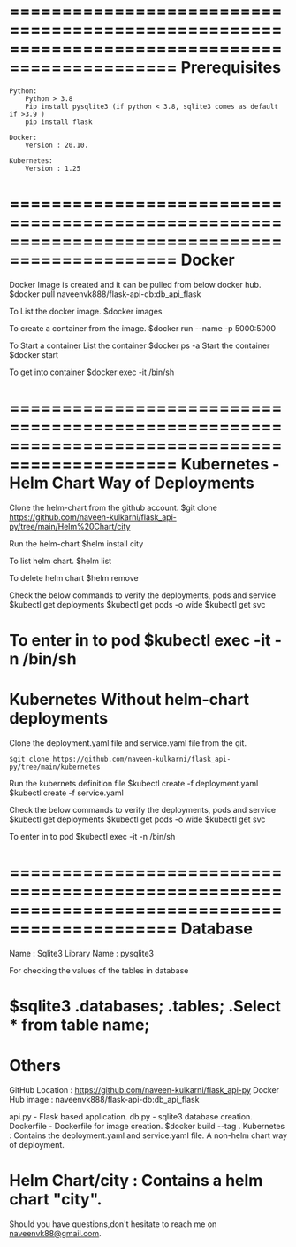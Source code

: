 ==============================================================================================
Prerequisites
==============================================================================================
	Python:
		Python > 3.8
		Pip install pysqlite3 (if python < 3.8, sqlite3 comes as default if >3.9 )
		pip install flask

	Docker:
		Version : 20.10.
	
	Kubernetes:
		Version : 1.25

==============================================================================================
Docker
==============================================================================================

Docker Image is created and it can be pulled from below docker hub.
	$docker pull naveenvk888/flask-api-db:db_api_flask

To List the docker image.
	$docker images

To create a container from the image.
	$docker run --name <Container-Name-of-ours> -p 5000:5000 <Image-ID>
	
To Start a container
	List the container
		$docker ps -a
	Start the container
		$docker start <Container-ID>

To get into container
	$docker exec -it <Container-ID> /bin/sh
	
==============================================================================================
Kubernetes - Helm Chart Way of Deployments
==============================================================================================
Clone the helm-chart from the github account.
	$git clone https://github.com/naveen-kulkarni/flask_api-py/tree/main/Helm%20Chart/city

Run the helm-chart
	$helm install <Deployment-Name> city 

To list helm chart.
        $helm list

To delete helm chart
        $helm remove <chart name>

Check the below commands to verify the deployments, pods and service
	$kubectl get deployments
	$kubectl get pods -o wide
	$kubectl get svc
	
To enter in to pod
	$kubectl exec -it <Pod-Name> -n <NameSpace> /bin/sh
==============================================================================================
Kubernetes Without helm-chart deployments
==============================================================================================
Clone the deployment.yaml file and service.yaml file from the git.

	$git clone https://github.com/naveen-kulkarni/flask_api-py/tree/main/kubernetes

Run the kubernets definition file 
	$kubectl create -f deployment.yaml
	$kubectl create -f service.yaml
	

Check the below commands to verify the deployments, pods and service
	$kubectl get deployments
	$kubectl get pods -o wide
	$kubectl get svc
	
To enter in to pod
	$kubectl exec -it <Pod-Name> -n <NameSpace> /bin/sh

==============================================================================================
Database
==============================================================================================
Name : Sqlite3
Library Name : pysqlite3

For checking the values of the tables in database

$sqlite3 <Database-Name>
.databases;
.tables;
.Select * from table name;
==============================================================================================
Others
==============================================================================================
GitHub Location : https://github.com/naveen-kulkarni/flask_api-py
Docker Hub image : naveenvk888/flask-api-db:db_api_flask

api.py - Flask based application.
db.py -  sqlite3 database creation.
Dockerfile - Dockerfile for image creation.
		$docker build --tag <Image-Name> .
Kubernetes : Contains the deployment.yaml and service.yaml file. A non-helm chart way of deployment.

Helm Chart/city : Contains a helm chart "city".
==============================================================================================

Should you have questions,don't hesitate to reach me on
naveenvk88@gmail.com.
